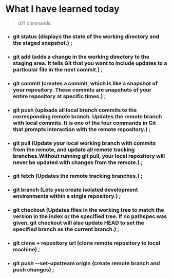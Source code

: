 # What I have learned today

> GIT commands

- ### **git status** (displays the state of the working directory and the staged snapshot.) ;
- ### **git add** (adds a change in the working directory to the staging area. It tells Git that you want to include updates to a particular file in the next commit.) ;
- ### **git commit** (creates a commit, which is like a snapshot of your repository. These commits are snapshots of your entire repository at specific times.) ;
- ### **git push** (uploads all local branch commits to the corresponding remote branch. Updates the remote branch with local commits. It is one of the four commands in Git that prompts interaction with the remote repository.) ;
- ### **git pull** (Update your local working branch with commits from the remote, and update all remote tracking branches.Without running git pull, your local repository will never be updated with changes from the remote.) ;
- ### **git fetch** (Updates the remote tracking branches.) ;
- ### **git branch** (Lets you create isolated development environments within a single repository.) ;
- ### **git checkout** (Updates files in the working tree to match the version in the index or the specified tree. If no pathspec was given, git checkout will also update HEAD to set the specified branch as the current branch.) ;
- ### **git clone** + repository url (clone remote repository to local machine) ;
- ### **git push --set-upstream origin** (create remote branch and push changes) ;
